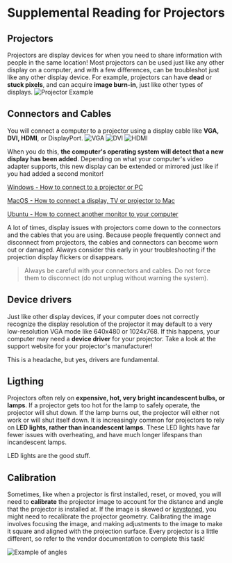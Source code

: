 # Supplemental Reading for Projectors

## Projectors
Projectors are display devices for when you need to share information with people in the same location! Most projectors can be used just like any other display on a computer, and with a few differences, can be troubleshot just like any other display device. For example, projectors can have **dead** or **stuck pixels**, and can acquire **image burn-in**, just like other types of displays.
![Projector Example](https://i0.wp.com/electricalfundablog.com/wp-content/uploads/2019/01/How-Projector-Works.png?ssl=1)

## Connectors and Cables
You will connect a computer to a projector using a display cable like **VGA, DVI, HDMI**, or DisplayPort.
![VGA](https://www.otec.com.uy/imgs/productos/_original_12690.jpg)
![DVI](https://i.ebayimg.com/images/g/Lh4AAOSw1CBbuu0i/s-l1600.jpg)
![HDMI](https://www.miamishop.com.uy/imgs/productos/productos35_32116.jpg)

When you do this, **the computer's operating system will detect that a new display has been added**. Depending on what your computer's video adapter supports, this new display can be extended or mirrored just like if you had added a second monitor!

[Windows - How to connect to a projector or PC](https://support.microsoft.com/es-es/windows/conectarse-a-un-proyector-o-equipo-7e170c39-58dc-c866-7d55-be2372632892)

[MacOS - How to connect a display, TV or projector to Mac](https://support.apple.com/es-es/guide/mac-help/mchl5fdd37ce/mac)

[Ubuntu - How to connect another monitor to your computer](https://help.ubuntu.com/stable/ubuntu-help/display-dual-monitors.html)

A lot of times, display issues with projectors come down to the connectors and the cables that you are using. Because people frequently connect and disconnect from projectors, the cables and connectors can become worn out or damaged. Always consider this early in your troubleshooting if the projection display flickers or disappears.

>Always be careful with your connectors and cables. Do not force them to disconnect (do not unplug without warning the system).

## Device drivers

Just like other display devices, if your computer does not correctly recognize the display resolution of the projector it may default to a very low-resolution VGA mode like 640x480 or 1024x768. If this happens, your computer may need a **device driver** for your projector. Take a look at the support website for your projector's manufacturer!

This is a headache, but yes, drivers are fundamental.

## Ligthing

Projectors often rely on **expensive, hot, very bright incandescent bulbs, or lamps**. If a projector gets too hot for the lamp to safely operate, the projector will shut down. If the lamp burns out, the projector will either not work or will shut itself down. It is increasingly common for projectors to rely on **LED lights, rather than incandescent lamps**. These LED lights have far fewer issues with overheating, and have much longer lifespans than incandescent lamps.

LED lights are the good stuff.

## Calibration

Sometimes, like when a projector is first installed, reset, or moved, you will need to **calibrate** the projector image to account for the distance and angle that the projector is installed at. If the image is skewed or [keystoned](https://en.wikipedia.org/wiki/Keystone_effect), you might need to recalibrate the projector geometry. Calibrating the image involves focusing the image, and making adjustments to the image to make it square and aligned with the projection surface. Every projector is a little different, so refer to the vendor documentation to complete this task!

![Example of angles](https://www.justprojectors.com.au/main/acer/u5200throw.jpg)
